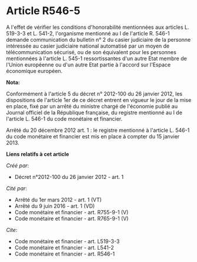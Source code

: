 # Article R546-5

A l'effet de vérifier les conditions d'honorabilité mentionnées aux articles L. 519-3-3 et L. 541-2, l'organisme mentionné au
I de l'article R. 546-1 demande communication du bulletin n° 2 du casier judiciaire de la personne intéressée au casier
judiciaire national automatisé par un moyen de télécommunication sécurisé, ou de son équivalent pour les personnes
mentionnées à l'article L. 545-1 ressortissantes d'un autre Etat membre de l'Union européenne ou d'un autre Etat partie à
l'accord sur l'Espace économique européen.

**Nota:**

Conformément à l'article 5 du décret n° 2012-100 du 26 janvier 2012, les dispositions de l'article 1er de ce décret entrent
en vigueur le jour de la mise en place, fixé par un arrêté du ministre chargé de l'économie publié au Journal officiel de la
République française, du registre mentionné au I de l'article L. 546-1 du code monétaire et financier.

Arrêté du 20 décembre 2012 art. 1 : le registre mentionné à l'article L. 546-1 du code monétaire et financier est mis en
place à compter du 15 janvier 2013.

**Liens relatifs à cet article**

_Créé par_:

  - Décret n°2012-100 du 26 janvier 2012 - art. 1

_Cité par_:

  - Arrêté du 1er mars 2012 - art. 1 (VT)
  - Arrêté du 9 juin 2016 - art. 1 (VD)
  - Code monétaire et financier - art. R755-9-1 (V)
  - Code monétaire et financier - art. R765-9-1 (V)

_Cite_:

  - Code monétaire et financier - art. L519-3-3
  - Code monétaire et financier - art. L541-2
  - Code monétaire et financier - art. R546-1
